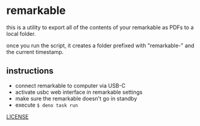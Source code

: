 # remarkable

this is a utility to export all of the contents of your remarkable as PDFs to a local folder.

once you run the script, it creates a folder prefixed with "remarkable-" and the current timestamp.

## instructions

- connect remarkable to computer via USB-C
- activate usbc web interface in remarkable settings
- make sure the remarkable doesn't go in standby
- execute `$ deno task run`

[LICENSE](./LICENSE.md)